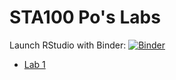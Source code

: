 # STA100 Po's Labs

Launch RStudio with Binder: [![Binder](http://mybinder.org/badge_logo.svg)](http://mybinder.org/v2/gh/ucdavis-sta-100-spring-2021/polabs/main?urlpath=rstudio)

- [Lab 1](https://ucdavis-sta-100-spring-2021.github.io/labs/lab1.html) 
